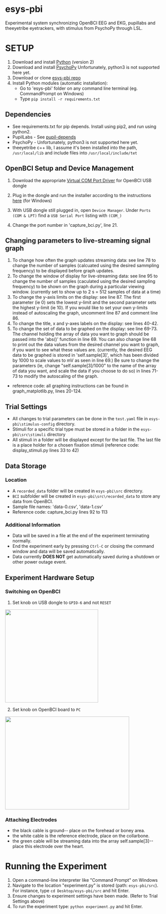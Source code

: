 # esys-pbi
Experimental system synchronizing OpenBCI EEG and EKG, pupillabs and theeyetribe eyetrackers, with stimulus from PsychoPy through LSL.

# SETUP
1. Download and install [Python](https://www.python.org/downloads/) (version 2)
2. Download and install [PsychoPy](http://psychopy.org/installation.html) Unfortunately, python3 is not supported here yet.
3. Download or clone [esys-pbi repo](https://github.com/fsxfreak/esys-pbi.git)
4. Install Python modules (automatic installation): 
   * Go to 'esys-pbi' folder on any command line terminal (eg. CommandPrompt on Windows)
   * Type ```pip install -r requirements.txt```


## Dependencies
* See requirements.txt for pip depends. Install using pip2, and run using python2.
* PupilLabs - See [pupil-depends](https://github.com/pupil-labs/pupil/wiki/Dependencies-Installation-Linux)
* PsychoPy - Unfortunately, python3 is not supported here yet.
* theeyetribe c++ lib, I assume it's been installed into the path, 
  ```/usr/local/lib``` and include files into 
  ```/usr/local/include/tet```
  
## OpenBCI Setup and Device Management
  1. Download the appropriate [Virtual COM Port Driver](http://www.ftdichip.com/Drivers/VCP.htm) for OpenBCI USB dongle 
  2. Plug in the dongle and run the installer according to the instructions [here](https://learn.sparkfun.com/tutorials/how-to-install-ftdi-drivers/windows---in-depth) (for Windows) 

  3. With USB dongle still plugged in, open ```Device Manager```. Under ```Ports (COM & LPT)``` find a ```USB Serial Port``` listing with ```(COM_)```
  4. Change the port number in 'capture_bci.py', line 21. 
 
 ## Changing parameters to live-streaming signal graph 
  1. To change how often the graph updates streaming data: see line 78 to change the number of samples (calcuated using the desired sammpling frequency) to be displayed before graph updates.
  2. To change the window of display for live-streaming data: see line 95 to change the number of samples (caculated using the desired sampling frequency) to be shown on the graph during a particular viewing window. (currently set to show up to 2 s = 512 samples of data at a time)
  3. To change the y-axis limits on the display: see line 87. The first parameter (ie 0) sets the lowest y-limit and the second parameter sets the highest y-limit (ie 10). If you would like to set your own y-limits instead of autoscaling the graph, uncomment line 87 and comment line 86. 
  4. To change the title, x and y-axes labels on the display: see lines 40-42. 
  5. To change the set of data to be graphed on the display: see line 69-73. The channel holding the array of data you want to graph should be passed into the 'abs()' function in line 69. You can also change line 68 to print out the data values from the desired channel you want to graph, if you want to see what these values are. (currently, the desired EEG data to be graphed is stored in 'self.sample[3]', which has been divided by 1000 to scale values to mV as seen in line 69.) Be sure to change the parameters (ie, change "self.sample[3]/1000" to the name of the array of data you want, and scale the data if you choose to do so) in lines 71-73 to modify the autoscaling of the graph. 
  
   * reference code: all graphing instructions can be found in graph_matplotlib.py, lines 20-124. 
  
 
## Trial Settings
* All changes to trial parameters can be done in the ```test.yaml``` file in ```esys-pbi\stimulus-config``` directory.
* Stimuli for a specific trial type must be stored in a folder in the ```esys-pbi\src\stimuli``` directory
* All stimuli in a folder will be displayed except for the last file. The last file is a place holder for a chosen fixation stimuli (reference code: display_stimuli.py lines 33 to 42) 

## Data Storage
### Location
* A ```recorded_data``` folder will be created in ```esys-pbi\src``` directory. 
* ```BCI``` subfolder will be created in ```esys-pbi\src\recorded_data``` to store any data from OpenBCI.
* Sample file names: 'data-0.csv', 'data-1.csv'
* Reference code: capture_bci.py lines 92 to 113
### Additional Information
* Data will be saved in a file at the end of the experiment terminating normally.
* End the experiment early by pressing ```Ctrl-C``` or closing the command window and data will be saved automatically. 
* Data currently **DOES NOT** get automatically saved during a shutdown or other power outage event. 

## Experiment Hardware Setup
### Switching on OpenBCI
1. Set knob on USB dongle to ```GPIO-6``` and not ```RESET```
  <img src="/images/Dongle_connection.JPG" width="300" height="300">
  
2. Set knob on OpenBCI board to ```PC```
  <img src="/images/BCI_board.JPG" width="400" height="300">

### Attaching Electrodes
* the black cable is ground-- place on the forehead or boney area. 
* the white cable is the reference electrode, place on the collarbone. 
* the green cable will be streaming data into the array self.sample[3]-- place this electrode over the heart. 

# Running the Experiment
1. Open a command-line interpreter like "Command Prompt" on Windows
2. Navigate to the location "experiment.py" is stored (path: ```esys-pbi/src```). For instance, type ```cd Desktop/esys-pbi/src``` and hit Enter. 
3. Ensure changes to experiment settings have been made. (Refer to Trial Settings above)
4. To run the experiment type: ```python experiment.py``` and hit Enter.  

  

  
  

